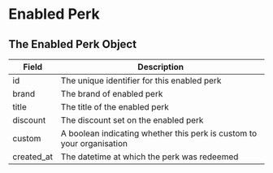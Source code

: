 # Enabled Perk

## The Enabled Perk Object

Field | Description
--------- | -----------
id | The unique identifier for this enabled perk
brand | The brand of enabled perk
title | The title of the enabled perk
discount | The discount set on the enabled perk
custom | A boolean indicating whether this perk is custom to your organisation
created_at | The datetime at which the perk was redeemed
